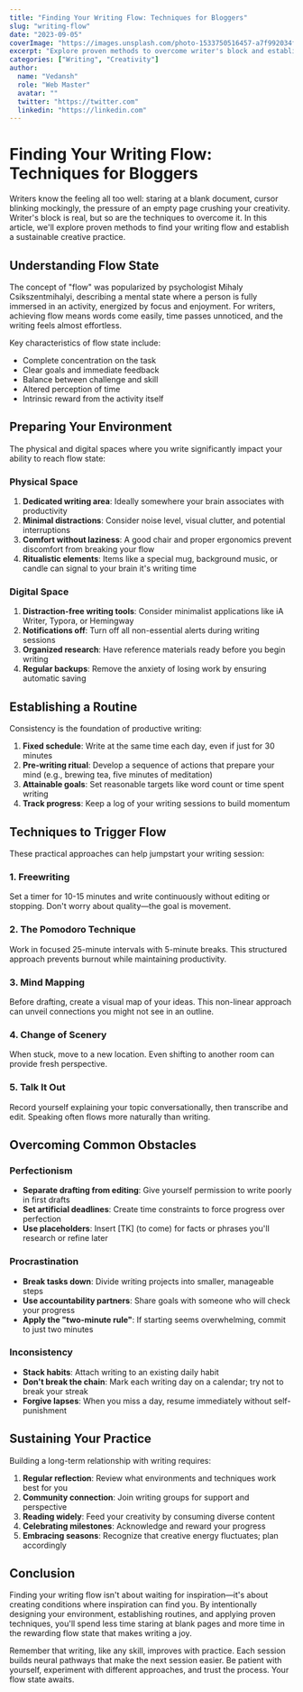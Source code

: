 ```yaml
---
title: "Finding Your Writing Flow: Techniques for Bloggers"
slug: "writing-flow"
date: "2023-09-05"
coverImage: "https://images.unsplash.com/photo-1533750516457-a7f992034fec?ixlib=rb-4.0.3&auto=format&fit=crop&w=600&q=80"
excerpt: "Explore proven methods to overcome writer's block and establish a consistent writing routine that works for your lifestyle."
categories: ["Writing", "Creativity"]
author: 
  name: "Vedansh"
  role: "Web Master"
  avatar: ""
  twitter: "https://twitter.com"
  linkedin: "https://linkedin.com"
---
```


# Finding Your Writing Flow: Techniques for Bloggers

Writers know the feeling all too well: staring at a blank document, cursor blinking mockingly, the pressure of an empty page crushing your creativity. Writer's block is real, but so are the techniques to overcome it. In this article, we'll explore proven methods to find your writing flow and establish a sustainable creative practice.

## Understanding Flow State

The concept of "flow" was popularized by psychologist Mihaly Csikszentmihalyi, describing a mental state where a person is fully immersed in an activity, energized by focus and enjoyment. For writers, achieving flow means words come easily, time passes unnoticed, and the writing feels almost effortless.

Key characteristics of flow state include:

- Complete concentration on the task
- Clear goals and immediate feedback
- Balance between challenge and skill
- Altered perception of time
- Intrinsic reward from the activity itself

## Preparing Your Environment

The physical and digital spaces where you write significantly impact your ability to reach flow state:

### Physical Space

1. **Dedicated writing area**: Ideally somewhere your brain associates with productivity
2. **Minimal distractions**: Consider noise level, visual clutter, and potential interruptions
3. **Comfort without laziness**: A good chair and proper ergonomics prevent discomfort from breaking your flow
4. **Ritualistic elements**: Items like a special mug, background music, or candle can signal to your brain it's writing time

### Digital Space

1. **Distraction-free writing tools**: Consider minimalist applications like iA Writer, Typora, or Hemingway
2. **Notifications off**: Turn off all non-essential alerts during writing sessions
3. **Organized research**: Have reference materials ready before you begin writing
4. **Regular backups**: Remove the anxiety of losing work by ensuring automatic saving

## Establishing a Routine

Consistency is the foundation of productive writing:

1. **Fixed schedule**: Write at the same time each day, even if just for 30 minutes
2. **Pre-writing ritual**: Develop a sequence of actions that prepare your mind (e.g., brewing tea, five minutes of meditation)
3. **Attainable goals**: Set reasonable targets like word count or time spent writing
4. **Track progress**: Keep a log of your writing sessions to build momentum

## Techniques to Trigger Flow

These practical approaches can help jumpstart your writing session:

### 1. Freewriting

Set a timer for 10-15 minutes and write continuously without editing or stopping. Don't worry about quality—the goal is movement.

### 2. The Pomodoro Technique

Work in focused 25-minute intervals with 5-minute breaks. This structured approach prevents burnout while maintaining productivity.

### 3. Mind Mapping

Before drafting, create a visual map of your ideas. This non-linear approach can unveil connections you might not see in an outline.

### 4. Change of Scenery

When stuck, move to a new location. Even shifting to another room can provide fresh perspective.

### 5. Talk It Out

Record yourself explaining your topic conversationally, then transcribe and edit. Speaking often flows more naturally than writing.

## Overcoming Common Obstacles

### Perfectionism

- **Separate drafting from editing**: Give yourself permission to write poorly in first drafts
- **Set artificial deadlines**: Create time constraints to force progress over perfection
- **Use placeholders**: Insert [TK] (to come) for facts or phrases you'll research or refine later

### Procrastination

- **Break tasks down**: Divide writing projects into smaller, manageable steps
- **Use accountability partners**: Share goals with someone who will check your progress
- **Apply the "two-minute rule"**: If starting seems overwhelming, commit to just two minutes

### Inconsistency

- **Stack habits**: Attach writing to an existing daily habit
- **Don't break the chain**: Mark each writing day on a calendar; try not to break your streak
- **Forgive lapses**: When you miss a day, resume immediately without self-punishment

## Sustaining Your Practice

Building a long-term relationship with writing requires:

1. **Regular reflection**: Review what environments and techniques work best for you
2. **Community connection**: Join writing groups for support and perspective
3. **Reading widely**: Feed your creativity by consuming diverse content
4. **Celebrating milestones**: Acknowledge and reward your progress
5. **Embracing seasons**: Recognize that creative energy fluctuates; plan accordingly

## Conclusion

Finding your writing flow isn't about waiting for inspiration—it's about creating conditions where inspiration can find you. By intentionally designing your environment, establishing routines, and applying proven techniques, you'll spend less time staring at blank pages and more time in the rewarding flow state that makes writing a joy.

Remember that writing, like any skill, improves with practice. Each session builds neural pathways that make the next session easier. Be patient with yourself, experiment with different approaches, and trust the process. Your flow state awaits.
